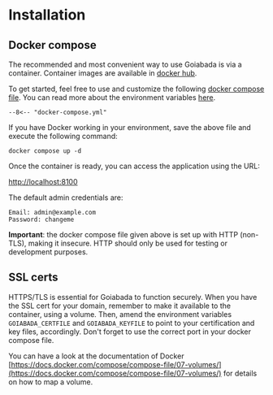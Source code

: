 # Installation

## Docker compose

The recommended and most convenient way to use Goiabada is via a container. Container images are available in [docker hub](https://hub.docker.com/repository/docker/leodip/goiabada).

To get started, feel free to use and customize the following [docker compose file](https://github.com/leodip/goiabada/raw/main/authserver/docker/docker-compose.yml). You can read more about the environment variables [here](envvars.md).

```{.py3 title="docker-compose.yml"}
--8<-- "docker-compose.yml"
```

If you have Docker working in your environment, save the above file and execute the following command:

`docker compose up -d`

Once the container is ready, you can access the application using the URL:

[http://localhost:8100](http://localhost:8100)

The default admin credentials are:

```text
Email: admin@example.com
Password: changeme
```

**Important**: the docker compose file given above is set up with HTTP (non-TLS), making it insecure. HTTP should only be used for testing or development purposes.

## SSL certs

HTTPS/TLS is essential for Goiabada to function securely. When you have the SSL cert for your domain, remember to make it available to the container, using a volume. Then, amend the environment variables `GOIABADA_CERTFILE` and `GOIABADA_KEYFILE` to point to your certification and key files, accordingly. Don't forget to use the correct port in your docker compose file.

You can have a look at the documentation of Docker [https://docs.docker.com/compose/compose-file/07-volumes/](https://docs.docker.com/compose/compose-file/07-volumes/) for details on how to map a volume.
